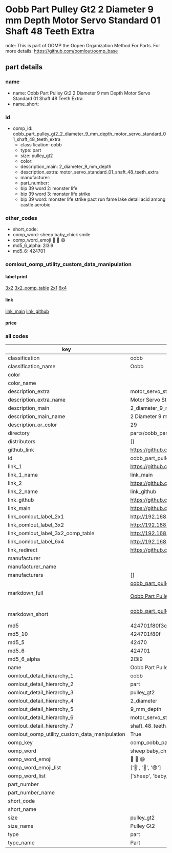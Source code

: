 # Oobb Part Pulley Gt2 2 Diameter 9 mm Depth Motor Servo Standard 01 Shaft 48 Teeth Extra  

note: This is part of OOMP the Oopen Organization Method For Parts. For more details: https://github.com/oomlout/oomp_base

##  part details
  







### name
* name: Oobb Part Pulley Gt2 2 Diameter 9 mm Depth Motor Servo Standard 01 Shaft 48 Teeth Extra
* name_short: 
### id
* oomp_id: oobb_part_pulley_gt2_2_diameter_9_mm_depth_motor_servo_standard_01_shaft_48_teeth_extra
  * classification: oobb
  * type: part
  * size: pulley_gt2
  * color: 
  * description_main: 2_diameter_9_mm_depth
  * description_extra: motor_servo_standard_01_shaft_48_teeth_extra
  * manufacturer: 
  * part_number: 
  * bip 39 word 2: monster life
  * bip 39 word 3: monster life strike
  * bip 39 word: monster life strike pact run fame lake detail acid among castle aerobic

### other_codes
* short_code: 
* oomp_word: sheep baby_chick smile
* oomp_word_emoji :sheep: :baby_chick: :smile:
* md5_6_alpha: 2l3i9
* md5_6: 424701






### oomlout_oomp_utility_custom_data_manipulation
#### label print
[3x2](http://192.168.1.245:1112/?label=oomp%202l3i9)
[3x2_oomp_table](http://192.168.1.108:1112/?label=oomp%202l3i9)
[2x1](http://192.168.1.242:1112/?label=oomp%202l3i9)
[6x4](http://192.168.1.55:1112/?label=oomp%202l3i9)    

#### link

[link_main](https://github.com/oomlout/oomlout_oomp_version_1_messy/tree/main/parts/oobb_part_pulley_gt2_2_diameter_9_mm_depth_motor_servo_standard_01_shaft_48_teeth_extra) [link_github](https://github.com/oomlout/oomlout_oomp_version_1_messy/tree/main/parts/oobb_part_pulley_gt2_2_diameter_9_mm_depth_motor_servo_standard_01_shaft_48_teeth_extra)                             

#### price







### all codes 
| key | value |  
| --- | --- |  
| classification | oobb |  
| classification_name | Oobb |  
| color |  |  
| color_name |  |  
| description_extra | motor_servo_standard_01_shaft_48_teeth_extra |  
| description_extra_name | Motor Servo Standard 01 Shaft 48 Teeth Extra |  
| description_main | 2_diameter_9_mm_depth |  
| description_main_name | 2 Diameter 9 mm Depth |  
| description_or_color | 29 |  
| directory | parts/oobb_part_pulley_gt2_2_diameter_9_mm_depth_motor_servo_standard_01_shaft_48_teeth_extra |  
| distributors | [] |  
| github_link | https://github.com/oomlout/oomlout_oomp_part_src/tree/main/parts/oobb_part_pulley_gt2_2_diameter_9_mm_depth_motor_servo_standard_01_shaft_48_teeth_extra |  
| id | oobb_part_pulley_gt2_2_diameter_9_mm_depth_motor_servo_standard_01_shaft_48_teeth_extra |  
| link_1 | https://github.com/oomlout/oomlout_oomp_version_1_messy/tree/main/parts/oobb_part_pulley_gt2_2_diameter_9_mm_depth_motor_servo_standard_01_shaft_48_teeth_extra |  
| link_1_name | link_main |  
| link_2 | https://github.com/oomlout/oomlout_oomp_version_1_messy/tree/main/parts/oobb_part_pulley_gt2_2_diameter_9_mm_depth_motor_servo_standard_01_shaft_48_teeth_extra |  
| link_2_name | link_github |  
| link_github | https://github.com/oomlout/oomlout_oomp_version_1_messy/tree/main/parts/oobb_part_pulley_gt2_2_diameter_9_mm_depth_motor_servo_standard_01_shaft_48_teeth_extra |  
| link_main | https://github.com/oomlout/oomlout_oomp_version_1_messy/tree/main/parts/oobb_part_pulley_gt2_2_diameter_9_mm_depth_motor_servo_standard_01_shaft_48_teeth_extra |  
| link_oomlout_label_2x1 | http://192.168.1.242:1112/?label=oomp%202l3i9 |  
| link_oomlout_label_3x2 | http://192.168.1.245:1112/?label=oomp%202l3i9 |  
| link_oomlout_label_3x2_oomp_table | http://192.168.1.108:1112/?label=oomp%202l3i9 |  
| link_oomlout_label_6x4 | http://192.168.1.55:1112/?label=oomp%202l3i9 |  
| link_redirect | https://github.com/oomlout/oomlout_oomp_version_1_messy/tree/main/parts/oobb_part_pulley_gt2_2_diameter_9_mm_depth_motor_servo_standard_01_shaft_48_teeth_extra |  
| manufacturer |  |  
| manufacturer_name |  |  
| manufacturers | [] |  
| markdown_full | [oobb_part_pulley_gt2_2_diameter_9_mm_depth_motor_servo_standard_01_shaft_48_teeth_extra](none)<br>[](none)<br>[Oobb Part Pulley Gt2 2 Diameter 9 Mm Depth Motor Servo Standard 01 Shaft 48 Teeth Extra](none)<br><br> |  
| markdown_short | [oobb_part_pulley_gt2_2_diameter_9_mm_depth_motor_servo_standard_01_shaft_48_teeth_extra](none)<br><br> |  
| md5 | 424701f80f3c4f9549dea9ebae20547a |  
| md5_10 | 424701f80f |  
| md5_5 | 42470 |  
| md5_6 | 424701 |  
| md5_6_alpha | 2l3i9 |  
| name | Oobb Part Pulley Gt2 2 Diameter 9 mm Depth Motor Servo Standard 01 Shaft 48 Teeth Extra |  
| oomlout_detail_hierarchy_1 | oobb |  
| oomlout_detail_hierarchy_2 | part |  
| oomlout_detail_hierarchy_3 | pulley_gt2 |  
| oomlout_detail_hierarchy_4 | 2_diameter |  
| oomlout_detail_hierarchy_5 | 9_mm_depth |  
| oomlout_detail_hierarchy_6 | motor_servo_standard_01 |  
| oomlout_detail_hierarchy_7 | shaft_48_teeth_extra |  
| oomlout_oomp_utility_custom_data_manipulation | True |  
| oomp_key | oomp_oobb_part_pulley_gt2_2_diameter_9_mm_depth_motor_servo_standard_01_shaft_48_teeth_extra |  
| oomp_word | sheep baby_chick smile |  
| oomp_word_emoji | :sheep: :baby_chick: :smile: |  
| oomp_word_emoji_list | [':sheep:', ':baby_chick:', ':smile:'] |  
| oomp_word_list | ['sheep', 'baby_chick', 'smile'] |  
| part_number |  |  
| part_number_name |  |  
| short_code |  |  
| short_name |  |  
| size | pulley_gt2 |  
| size_name | Pulley Gt2 |  
| type | part |  
| type_name | Part |  
